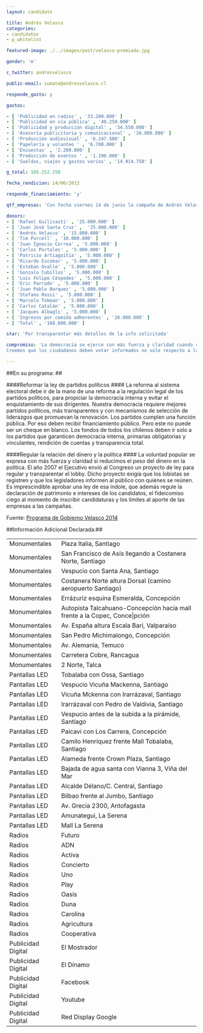 ```yaml
---
layout: candidato

title: Andrés Velasco
categories: 
- candidatos
- p_whitelist

featured-image: ./../images/post/velasco-premiado.jpg

gender: 'm'

c_twitter: andresvelasco

public-email: sumate@andresvelasco.cl

responde_gasto: y

gastos:

- [ 'Publicidad en radios' , '33.200.000' ]
- [ 'Publicidad en vía pública' , '40.250.000' ]
- [ 'Publicidad y producción digital' , '34.550.000' ]
- [ 'Asesoría publicitaria y comunicacional' , '26.000.000' ]
- [ 'Producción audiovisual' , '6.247.500' ]
- [ 'Papelería y volanteo ' , '6.700.000' ]
- [ 'Encuestas' , '2.200.000' ]
- [ 'Producción de eventos ' , '1.190.000' ]
- [ 'Sueldos, viajes y gastos varios' , '14.914.750' ]

g_total: 165.252.250

fecha_rendicion: 14/06/2013

responde_financiamiento: 'y'

qtf_empresas: 'Con fecha viernes 14 de junio la campaña de Andrés Velasco declara públicamente que los ingresos comprometidos para la campaña suman un total de $168.000.000. Estos ingresos provienen de los aportes de las siguientes personas y en los siguientes montos:'

donors:
- [ 'Rafael Guilisasti' , '25.000.000' ]
- [ 'Juan José Santa Cruz' ,  '25.000.000' ]
- [ 'Andrés Velasco' , '15.000.000' ]
- [ 'Tim Purcell' , '10.000.000' ]
- [ 'Juan Ignacio Correa' , '5.000.000' ]
- [ 'Carlos Portales' , '5.000.000' ]
- [ 'Patricio Artiagoitía' , '5.000.000' ]
- [ 'Ricardo Escobar' , '5.000.000' ]
- [ 'Esteban Ovalle' , '5.000.000' ]
- [ 'Gonzalo Cubillos' , '5.000.000' ]
- [ 'Luis Felipe Céspedes' , '5.000.000' ]
- [ 'Eric Parrado' , '5.000.000' ]
- [ 'Juan Pablo Borquez' , '5.000.000' ]
- [ 'Stefano Rossi' , '5.000.000' ]
- [ 'Marcelo Tokman' , '5.000.000' ]
- [ 'Carlos Catalán' , '5.000.000' ]
- [ 'Jacques Albagli' , '5.000.000' ]
- [ 'Ingresos por comida adherentes' , '28.000.000' ]
- [ 'Total' , '168.000.000' ]

star: 'Por transparentar más detalles de la info solicitada'

compromiso: 'La democracia se ejerce con más fuerza y claridad cuando se reduce  el peso del dinero en la política. El compromiso de esta candidatura con una mejor política incluye un compromiso también con la transparencia en materia de aportes y gastos de campaña.
Creemos que los ciudadanos deben votar informados no solo respecto a las propuestas de los candidatos sino que también respecto a la manera que éstos financian sus campañas. Es por ello que previo a las elecciones primarias ponemos esta información a disposición de la opinión pública, sin desmedro de la declaración de gasto que efectuaremos de acuerdo a los plazos y condiciones que establece la ley y los reglamentos correspondientes.'

---
```

##En su programa: ##


####Reformar la ley de partidos políticos ####
 La reforma al sistema electoral debe ir de la mano de una reforma a la regulación legal de los partidos políticos, para propiciar la democracia interna y evitar el enquistamiento de sus dirigentes. Nuestra democracia requiere mejores partidos políticos, más transparentes y con mecanismos de selección de liderazgos que promuevan la renovación. Los partidos cumplen una función pública. Por eso deben recibir financiamiento público. Pero este no puede ser un cheque en blanco. Los fondos de todos los chilenos deben ir solo a los partidos que garanticen democracia interna, primarias obligatorias y vinculantes, rendición de cuentas y transparencia total.

####Regular la relación del dinero y la política ####
 La voluntad popular se expresa con más fuerza y claridad si reducimos el peso del dinero en la política. El año 2007 el Ejecutivo envió al Congreso un proyecto de ley para regular y transparentar el lobby. Dicho proyecto exigía que los lobistas se registren y que los legisladores informen al público con quiénes se reúnen. Es imprescindible aprobar una ley de esa índole, que además regule la declaración de patrimonio e intereses de los candidatos, el fideicomiso ciego al momento de inscribir candidaturas y los límites al aporte de las empresas a las campañas.

Fuente: <a href="http://www.andresvelasco.cl/propuestas/reformas-politicas-y-constitucionales/" target='_blank'>Programa de Gobierno Velasco 2014</a><!-- [Programa de Gobierno Velasco 2014][prog] --> 



##Información Adicional Declarada:##

<table class="table table-striped table-bordered table-declare">
    <tr><td>Monumentales</td><td>Plaza Italia, Santiago</td></tr>
    <tr><td>Monumentales</td><td>San Francisco de Asís llegando a Costanera Norte, Santiago</td></tr>
    <tr><td>Monumentales</td><td>Vespucio con Santa Ana, Santiago</td></tr>
    <tr><td>Monumentales</td><td>Costanera Norte altura Dorsal (camino aeropuerto Santiago)</td></tr>
    <tr><td>Monumentales</td><td>Errázuriz esquina Esmeralda, Concepción</td></tr>
    <tr><td>Monumentales</td><td>Autopista Talcahuano-Concepción hacia mall frente a la Copec, Conce|pción</td></tr>
    <tr><td>Monumentales</td><td>Av. España altura Escala Bari, Valparaíso</td></tr>
    <tr><td>Monumentales</td><td>San Pedro Michimalongo, Concepción</td></tr>
    <tr><td>Monumentales</td><td>Av. Alemania, Temuco</td></tr>
    <tr><td>Monumentales</td><td>Carretera Cobre, Rancagua</td></tr>
    <tr><td>Monumentales</td><td>2 Norte, Talca</td></tr>
    <tr><td>Pantallas LED</td><td>Tobalaba con Ossa, Santiago</td></tr>
    <tr><td>Pantallas LED</td><td>Vespucio Vicuña Mackenna, Santiago</td></tr>
    <tr><td>Pantallas LED</td><td>Vicuña Mckenna con Irarrázaval, Santiago</td></tr>
    <tr><td>Pantallas LED</td><td>Irarrázaval con Pedro de Valdivia, Santiago</td></tr>
    <tr><td>Pantallas LED</td><td>Vespucio antes de la subida a la pirámide, Santiago</td></tr>
    <tr><td>Pantallas LED</td><td>Paicavi con Los Carrera, Concepción</td></tr>
    <tr><td>Pantallas LED</td><td>Camilo Henriquez frente Mall Tobalaba, Santiago</td></tr>
    <tr><td>Pantallas LED</td><td>Alameda frente Crown Plaza, Santiago</td></tr>
    <tr><td>Pantallas LED</td><td>Bajada de agua santa con Vianna 3, Viña del Mar</td></tr>
    <tr><td>Pantallas LED</td><td>Alcalde Délano/C. Central, Santiago</td></tr>
    <tr><td>Pantallas LED</td><td>Bilbao frente al Jumbo, Santiago</td></tr>
    <tr><td>Pantallas LED</td><td>Av. Grecia 2300, Antofagasta</td></tr>
    <tr><td>Pantallas LED</td><td>Amunategui, La Serena</td></tr>
    <tr><td>Pantallas LED</td><td>Mall La Serena</td></tr>
    <tr><td>Radios</td><td>Futuro</td></tr>
    <tr><td>Radios</td><td>ADN</td></tr>
    <tr><td>Radios</td><td>Activa</td></tr>
    <tr><td>Radios</td><td>Concierto</td></tr>
    <tr><td>Radios</td><td>Uno</td></tr>
    <tr><td>Radios</td><td>Play</td></tr>
    <tr><td>Radios</td><td>Oasis</td></tr>
    <tr><td>Radios</td><td>Duna</td></tr>
    <tr><td>Radios</td><td>Carolina</td></tr>
    <tr><td>Radios</td><td>Agricultura</td></tr>
    <tr><td>Radios</td><td>Cooperativa</td></tr>
    <tr><td>Publicidad Digital</td><td>El Mostrador</td></tr>
    <tr><td>Publicidad Digital</td><td>El Dínamo</td></tr>
    <tr><td>Publicidad Digital</td><td>Facebook</td></tr>
    <tr><td>Publicidad Digital</td><td>Youtube</td></tr>
    <tr><td>Publicidad Digital</td><td>Red Display Google</td></tr>
   

   
</table>


[prog]:http://www.andresvelasco.cl/propuestas/reformas-politicas-y-constitucionales/